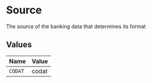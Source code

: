 # Source

The source of the banking data that determines its format


## Values

| Name    | Value   |
| ------- | ------- |
| `CODAT` | codat   |